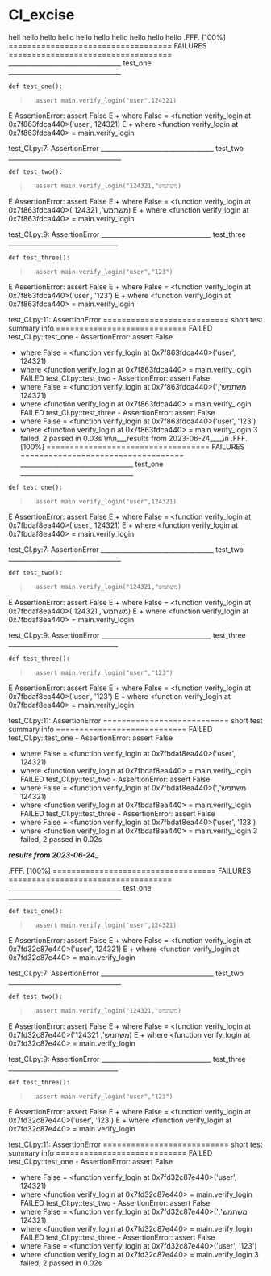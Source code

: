 # CI_excise
hell
hello
hello
hello
hello
hello
hello
hello
hello
hello
.FFF.                                                                    [100%]
=================================== FAILURES ===================================
___________________________________ test_one ___________________________________

    def test_one():
>       assert main.verify_login("user",124321)
E       AssertionError: assert False
E        +  where False = <function verify_login at 0x7f863fdca440>('user', 124321)
E        +    where <function verify_login at 0x7f863fdca440> = main.verify_login

test_CI.py:7: AssertionError
___________________________________ test_two ___________________________________

    def test_two():
>       assert main.verify_login("משתמש",124321)
E       AssertionError: assert False
E        +  where False = <function verify_login at 0x7f863fdca440>('משתמש', 124321)
E        +    where <function verify_login at 0x7f863fdca440> = main.verify_login

test_CI.py:9: AssertionError
__________________________________ test_three __________________________________

    def test_three():
>       assert main.verify_login("user","123")
E       AssertionError: assert False
E        +  where False = <function verify_login at 0x7f863fdca440>('user', '123')
E        +    where <function verify_login at 0x7f863fdca440> = main.verify_login

test_CI.py:11: AssertionError
=========================== short test summary info ============================
FAILED test_CI.py::test_one - AssertionError: assert False
 +  where False = <function verify_login at 0x7f863fdca440>('user', 124321)
 +    where <function verify_login at 0x7f863fdca440> = main.verify_login
FAILED test_CI.py::test_two - AssertionError: assert False
 +  where False = <function verify_login at 0x7f863fdca440>('משתמש', 124321)
 +    where <function verify_login at 0x7f863fdca440> = main.verify_login
FAILED test_CI.py::test_three - AssertionError: assert False
 +  where False = <function verify_login at 0x7f863fdca440>('user', '123')
 +    where <function verify_login at 0x7f863fdca440> = main.verify_login
3 failed, 2 passed in 0.03s
\n\n___results from 2023-06-24____\n
.FFF.                                                                    [100%]
=================================== FAILURES ===================================
___________________________________ test_one ___________________________________

    def test_one():
>       assert main.verify_login("user",124321)
E       AssertionError: assert False
E        +  where False = <function verify_login at 0x7fbdaf8ea440>('user', 124321)
E        +    where <function verify_login at 0x7fbdaf8ea440> = main.verify_login

test_CI.py:7: AssertionError
___________________________________ test_two ___________________________________

    def test_two():
>       assert main.verify_login("משתמש",124321)
E       AssertionError: assert False
E        +  where False = <function verify_login at 0x7fbdaf8ea440>('משתמש', 124321)
E        +    where <function verify_login at 0x7fbdaf8ea440> = main.verify_login

test_CI.py:9: AssertionError
__________________________________ test_three __________________________________

    def test_three():
>       assert main.verify_login("user","123")
E       AssertionError: assert False
E        +  where False = <function verify_login at 0x7fbdaf8ea440>('user', '123')
E        +    where <function verify_login at 0x7fbdaf8ea440> = main.verify_login

test_CI.py:11: AssertionError
=========================== short test summary info ============================
FAILED test_CI.py::test_one - AssertionError: assert False
 +  where False = <function verify_login at 0x7fbdaf8ea440>('user', 124321)
 +    where <function verify_login at 0x7fbdaf8ea440> = main.verify_login
FAILED test_CI.py::test_two - AssertionError: assert False
 +  where False = <function verify_login at 0x7fbdaf8ea440>('משתמש', 124321)
 +    where <function verify_login at 0x7fbdaf8ea440> = main.verify_login
FAILED test_CI.py::test_three - AssertionError: assert False
 +  where False = <function verify_login at 0x7fbdaf8ea440>('user', '123')
 +    where <function verify_login at 0x7fbdaf8ea440> = main.verify_login
3 failed, 2 passed in 0.02s


___results from 2023-06-24____


.FFF.                                                                    [100%]
=================================== FAILURES ===================================
___________________________________ test_one ___________________________________

    def test_one():
>       assert main.verify_login("user",124321)
E       AssertionError: assert False
E        +  where False = <function verify_login at 0x7fd32c87e440>('user', 124321)
E        +    where <function verify_login at 0x7fd32c87e440> = main.verify_login

test_CI.py:7: AssertionError
___________________________________ test_two ___________________________________

    def test_two():
>       assert main.verify_login("משתמש",124321)
E       AssertionError: assert False
E        +  where False = <function verify_login at 0x7fd32c87e440>('משתמש', 124321)
E        +    where <function verify_login at 0x7fd32c87e440> = main.verify_login

test_CI.py:9: AssertionError
__________________________________ test_three __________________________________

    def test_three():
>       assert main.verify_login("user","123")
E       AssertionError: assert False
E        +  where False = <function verify_login at 0x7fd32c87e440>('user', '123')
E        +    where <function verify_login at 0x7fd32c87e440> = main.verify_login

test_CI.py:11: AssertionError
=========================== short test summary info ============================
FAILED test_CI.py::test_one - AssertionError: assert False
 +  where False = <function verify_login at 0x7fd32c87e440>('user', 124321)
 +    where <function verify_login at 0x7fd32c87e440> = main.verify_login
FAILED test_CI.py::test_two - AssertionError: assert False
 +  where False = <function verify_login at 0x7fd32c87e440>('משתמש', 124321)
 +    where <function verify_login at 0x7fd32c87e440> = main.verify_login
FAILED test_CI.py::test_three - AssertionError: assert False
 +  where False = <function verify_login at 0x7fd32c87e440>('user', '123')
 +    where <function verify_login at 0x7fd32c87e440> = main.verify_login
3 failed, 2 passed in 0.02s
